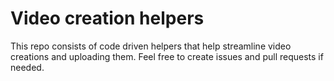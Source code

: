 # Video creation helpers
This repo consists of code driven helpers that help streamline video creations and uploading them.
Feel free to create issues and pull requests if needed.